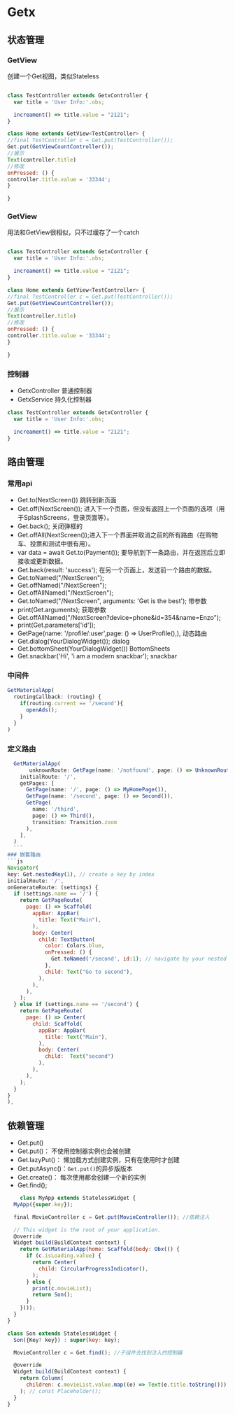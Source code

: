 # Getx

## 状态管理

### GetView

创建一个Get视图，类似Stateless

``` js

class TestController extends GetxController {
  var title = 'User Info:'.obs;

  increament() => title.value = "2121";
}

class Home extends GetView<TestController> {
//final TestController c = Get.put(TestController());
Get.put(GetViewCountController());
//展示
Text(controller.title)
//修改
onPressed: () {
controller.title.value = '33344';
}

}

```

### GetView
用法和GetView很相似，只不过缓存了一个catch

``` js

class TestController extends GetxController {
  var title = 'User Info:'.obs;

  increament() => title.value = "2121";
}

class Home extends GetView<TestController> {
//final TestController c = Get.put(TestController());
Get.put(GetViewCountController());
//展示
Text(controller.title)
//修改
onPressed: () {
controller.title.value = '33344';
}

}

```


### 控制器
+ GetxController 普通控制器
+ GetxService 持久化控制器
``` js
class TestController extends GetxController {
  var title = 'User Info:'.obs;

  increament() => title.value = "2121";
}
```

## 路由管理

### 常用api
+ Get.to(NextScreen()) 跳转到新页面
+ Get.off(NextScreen()); 进入下一个页面，但没有返回上一个页面的选项（用于SplashScreens，登录页面等）。
+ Get.back(); 关闭弹框的
+ Get.offAll(NextScreen());进入下一个界面并取消之前的所有路由（在购物车、投票和测试中很有用）。
+ var data = await Get.to(Payment()); 要导航到下一条路由，并在返回后立即接收或更新数据。
+ Get.back(result: 'success'); 在另一个页面上，发送前一个路由的数据。
+ Get.toNamed("/NextScreen");
+ Get.offNamed("/NextScreen");
+ Get.offAllNamed("/NextScreen"); 
+ Get.toNamed("/NextScreen", arguments: 'Get is the best'); 带参数
+ print(Get.arguments); 获取参数
+ Get.offAllNamed("/NextScreen?device=phone&id=354&name=Enzo");
+ print(Get.parameters['id']);
+ GetPage(name: '/profile/:user',page: () => UserProfile(),),  动态路由 
+ Get.dialog(YourDialogWidget()); dialog
+ Get.bottomSheet(YourDialogWidget()) BottomSheets
+ Get.snackbar('Hi', 'i am a modern snackbar'); snackbar

### 中间件

``` js
GetMaterialApp(
  routingCallback: (routing) {
    if(routing.current == '/second'){
      openAds();
    }
  }
)
```


### 定义路由
  ``` js
	GetMaterialApp(
		 unknownRoute: GetPage(name: '/notfound', page: () => UnknownRoutePage()), //404
      initialRoute: '/',
      getPages: [
        GetPage(name: '/', page: () => MyHomePage()),
        GetPage(name: '/second', page: () => Second()),
        GetPage(
          name: '/third',
          page: () => Third(),
          transition: Transition.zoom  
        ),
      ],
    )
	```
### 嵌套路由
```js
Navigator(
  key: Get.nestedKey(1), // create a key by index
  initialRoute: '/',
  onGenerateRoute: (settings) {
    if (settings.name == '/') {
      return GetPageRoute(
        page: () => Scaffold(
          appBar: AppBar(
            title: Text("Main"),
          ),
          body: Center(
            child: TextButton(
              color: Colors.blue,
              onPressed: () {
                Get.toNamed('/second', id:1); // navigate by your nested route by index
              },
              child: Text("Go to second"),
            ),
          ),
        ),
      );
    } else if (settings.name == '/second') {
      return GetPageRoute(
        page: () => Center(
          child: Scaffold(
            appBar: AppBar(
              title: Text("Main"),
            ),
            body: Center(
              child:  Text("second")
            ),
          ),
        ),
      );
    }
  }
),
```

## 依赖管理

+ Get.put()
+ Get.put()： 不使用控制器实例也会被创建
+ Get.lazyPut()： 懒加载方式创建实例，只有在使用时才创建
+ Get.putAsync()：`Get.put()`的异步版版本
+ Get.create()： 每次使用都会创建一个新的实例
+ Get.find();
  
``` js
	class MyApp extends StatelessWidget {
  MyApp({super.key});

  final MovieController c = Get.put(MovieController()); //依赖注入

  // This widget is the root of your application.
  @override
  Widget build(BuildContext context) {
    return GetMaterialApp(home: Scaffold(body: Obx(() {
      if (c.isLoading.value) {
        return Center(
          child: CircularProgressIndicator(),
        );
      } else {
        print(c.movieList);
        return Son();
      }
    })));
  }
}

class Son extends StatelessWidget {
  Son({Key? key}) : super(key: key);

  MovieController c = Get.find(); //子组件去找到注入的控制器

  @override
  Widget build(BuildContext context) {
    return Column(
      children: c.movieList.value.map((e) => Text(e.title.toString())).toList(),
    ); // const Placeholder();
  }
}
```